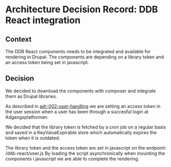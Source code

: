 # Architecture Decision Record: DDB React integration

## Context

The DDB React components needs to be integrated and available for rendering in Drupal.
The components are depending on a library token and an access token being set in javascript.

## Decision

We decided to download the components with composer and integrate them as Drupal libraries.

As described in [adr-002-user-handling](architecture/adr-002-user-handling.md) we are setting an access token in the user session when a user has been through a succesful login at Adgangsplatformen.

We decided that the library token is fetched by a cron job on a regular basis and saved in a KeyValueExpirable store which automatically expires the token when it is outdated.

The library token and the access token are set in javascript on the endpoint: /ddb-react/user.js
By loading the script asynchronically when mounting the components i javascript we are able to complete the rendering.
